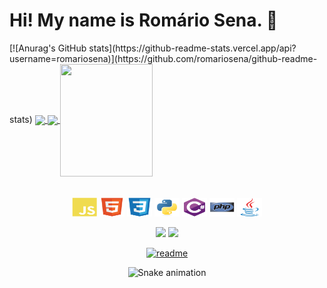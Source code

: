 <h1> Hi! My name is Romário Sena. 👋</h1>

<div>
    [![Anurag's GitHub stats](https://github-readme-stats.vercel.app/api?username=romariosena)](https://github.com/romariosena/github-readme-stats)
    <a href="https://github.com/romariosena">
        <img height="180em"  align="center" src="https://github-readme-stats.vercel.app/api?username=romariosena&show_icons=true&theme=react&include_all_commits=true&count_private=true"/>
        <img height="180em"  align="center" src="https://github-readme-stats.vercel.app/api/top-langs/?username=romariosena&layout=compact&langs_count=7&theme=react" />
    </a>
    <a href="https://romariosena.insoluti.com.br/certified/certificate-of-completion-for-certificado-ux-unicornio.pdf">
        <img align="center" width="148" height="180" src="https://romariosena.insoluti.com.br/certified/selo_ux_designer.png">
    </a>
</div>
<br>

<div align="center"> 
  <div style="display: inline_block"><br>
  <img align="center" alt="Rafa-Js" height="30" width="40" src="https://raw.githubusercontent.com/devicons/devicon/master/icons/javascript/javascript-plain.svg">
  <img align="center" alt="HTML" height="30" width="40" src="https://raw.githubusercontent.com/devicons/devicon/master/icons/html5/html5-original.svg">
  <img align="center" alt="CSS" height="30" width="40" src="https://raw.githubusercontent.com/devicons/devicon/master/icons/css3/css3-original.svg">
  <img align="center" alt="Python" height="30" width="40" src="https://raw.githubusercontent.com/devicons/devicon/master/icons/python/python-original.svg">
  <img align="center" alt="Csharp" height="30" width="40" src="https://raw.githubusercontent.com/devicons/devicon/master/icons/csharp/csharp-original.svg">
  <img align="center" alt="PHP" height="30" width="40" src="https://raw.githubusercontent.com/devicons/devicon/master/icons/php/php-original.svg">
  <img align="center" alt="java" height="30" width="40" src="https://raw.githubusercontent.com/devicons/devicon/master/icons/java/java-original.svg">
</div>
    
<div align="center"> 
    <br>
    <a href="https://www.instagram.com/romariosena.com.br" target="_blank"><img src="https://img.shields.io/badge/-Instagram-%23E4405F?style=for-the-badge&logo=instagram&logoColor=white" target="_blank"></a>
    <a href="https://www.linkedin.com/in/romariosena/" target="_blank"><img src="https://img.shields.io/badge/-LinkedIn-%230077B5?style=for-the-badge&logo=linkedin&logoColor=white" target="_blank"></a>
</div>
 
[![readme](https://github-readme-stats.vercel.app/api/pin/?username=romariosena&repo=romariosena&theme=react)](https://github.com/romariosena/romariosena)

![Snake animation](https://github.com/romariosena/romariosena/blob/output/github-contribution-grid-snake.svg)
